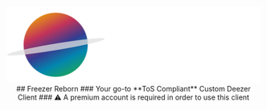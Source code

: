 <div align="center">
<img src="https://github.com/SaturnMusic/.github/blob/main/banner.png?raw=true" alt="Logo">
## Freezer Reborn
### Your go-to **ToS Compliant** Custom Deezer Client
### ⚠️ A premium account is required in order to use this client
</div>
